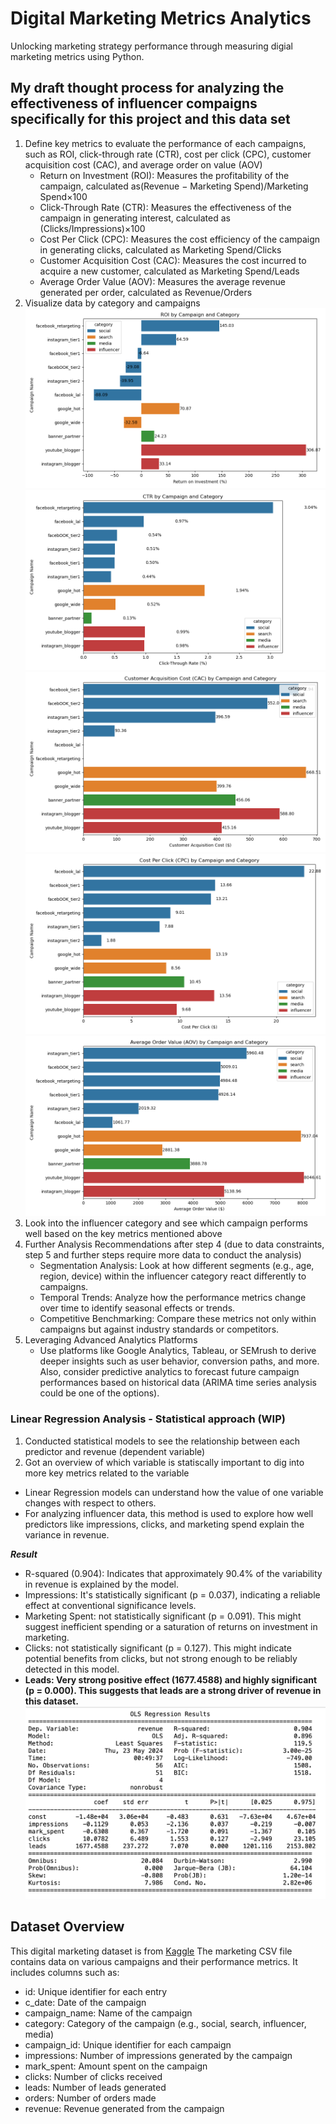 # Digital Marketing Metrics Analytics
 Unlocking marketing strategy performance through measuring digial marketing metrics using Python.
 
## My draft thought process for analyzing the effectiveness of influencer compaigns specifically for this project and this data set
1. Define key metrics to evaluate the performance of each campaigns, such as ROI, click-through rate (CTR), cost per click (CPC), customer acquisition cost (CAC), and average order on value (AOV)
   - Return on Investment (ROI): Measures the profitability of the campaign, calculated as(Revenue − Marketing Spend)/Marketing Spend×100
   - Click-Through Rate (CTR): Measures the effectiveness of the campaign in generating interest, calculated as (Clicks/Impressions)×100
   - Cost Per Click (CPC): Measures the cost efficiency of the campaign in generating clicks, calculated as Marketing Spend/Clicks
   - Customer Acquisition Cost (CAC): Measures the cost incurred to acquire a new customer, calculated as Marketing Spend/Leads
   - Average Order Value (AOV): Measures the average revenue generated per order, calculated as Revenue/Orders
3. Visualize data by category and campaigns
   ![ROI](vizs/ROI.png)
   ![CTR](vizs/CTR.png)
   ![CAC](vizs/CAC.png)
   ![CPC](vizs/CPC.png)
   ![AOV](vizs/AOV.png)
4. Look into the influencer category and see which campaign performs well based on the key metrics mentioned above
5. Further Analysis Recommendations after step 4 (due to data constraints, step 5 and further steps require more data to conduct the analysis)
   - Segmentation Analysis: Look at how different segments (e.g., age, region, device) within the influencer category react differently to campaigns.
   - Temporal Trends: Analyze how the performance metrics change over time to identify seasonal effects or trends.
   - Competitive Benchmarking: Compare these metrics not only within campaigns but against industry standards or competitors.
6. Leveraging Advanced Analytics Platforms
   - Use platforms like Google Analytics, Tableau, or SEMrush to derive deeper insights such as user behavior, conversion paths, and more. Also, consider predictive analytics to forecast future campaign performances based on historical data (ARIMA time series analysis could be one of the options).


### Linear Regression Analysis - Statistical approach (WIP)
1. Conducted statistical models to see the relationship between each predictor and revenue (dependent variable)
2. Got an overview of which variable is statiscally important to dig into more key metrics related to the variable

- Linear Regression models can understand how the value of one variable changes with respect to others.
- For analyzing influencer data, this method is used to explore how well predictors like impressions, clicks, and marketing spend explain the variance in revenue.

_**Result**_
- R-squared (0.904): Indicates that approximately 90.4% of the variability in revenue is explained by the model. 
- Impressions: It's statistically significant (p = 0.037), indicating a reliable effect at conventional significance levels.
- Marketing Spent: not statistically significant (p = 0.091). This might suggest inefficient spending or a saturation of returns on investment in marketing.
- Clicks: not statistically significant (p = 0.127). This might indicate potential benefits from clicks, but not strong enough to be reliably detected in this model.
- **Leads: Very strong positive effect (1677.4588) and highly significant (p = 0.000). This suggests that leads are a strong driver of revenue in this dataset.**
![Linear Regression Model Summary](vizs/regression.png)

## Dataset Overview
 This digital marketing dataset is from [Kaggle](https://www.kaggle.com/datasets/sinderpreet/analyze-the-marketing-spending/data)
 The marketing CSV file contains data on various campaigns and their performance metrics. It includes columns such as:
 - id: Unique identifier for each entry
 - c_date: Date of the campaign
 - campaign_name: Name of the campaign
 - category: Category of the campaign (e.g., social, search, influencer, media)
 - campaign_id: Unique identifier for each campaign
 - impressions: Number of impressions generated by the campaign
 - mark_spent: Amount spent on the campaign
 - clicks: Number of clicks received
 - leads: Number of leads generated
 - orders: Number of orders made
 - revenue: Revenue generated from the campaign
   

